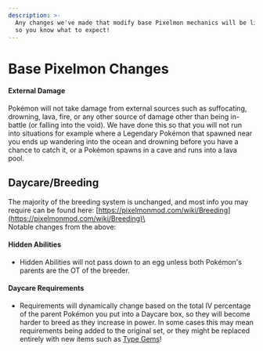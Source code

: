 ```yaml
---
description: >-
  Any changes we've made that modify base Pixelmon mechanics will be listed here
  so you know what to expect!
---
```


# Base Pixelmon Changes

#### External Damage

Pokémon will not take damage from external sources such as suffocating, drowning, lava, fire, or any other source of damage other than being in-battle (or falling into the void). We have done this so that you will not run into situations for example where a Legendary Pokémon that spawned near you ends up wandering into the ocean and drowning before you have a chance to catch it, or a Pokémon spawns in a cave and runs into a lava pool.

## Daycare/Breeding

The majority of the breeding system is unchanged, and most info you may require can be found here: [https://pixelmonmod.com/wiki/Breeding](https://pixelmonmod.com/wiki/Breeding)\
\
Notable changes from the above:

#### Hidden Abilities

* Hidden Abilities will not pass down to an egg unless both Pokémon's parents are the OT of the breeder.

#### Daycare Requirements

* Requirements will dynamically change based on the total IV percentage of the parent Pokémon you put into a Daycare box, so they will become harder to breed as they increase in power. In some cases this may mean requirements being added to the original set, or they might be replaced entirely with new items such as [Type Gems](https://pixelmonmod.com/wiki/Gems)!&#x20;

